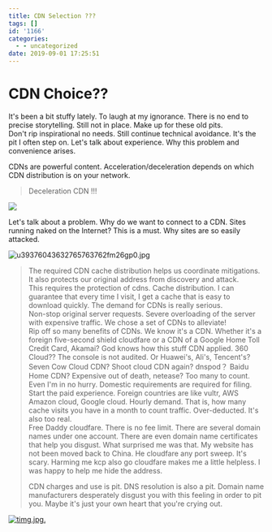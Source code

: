 ```yaml
---
title: CDN Selection ???
tags: []
id: '1166'
categories:
  - - uncategorized
date: 2019-09-01 17:25:51
---
```


# CDN Choice??

It's been a bit stuffy lately. To laugh at my ignorance. There is no end to precise storytelling. Still not in place. Make up for these old pits.  
Don't rip inspirational no needs. Still continue technical avoidance. It's the pit I often step on. Let's talk about experience. Why this problem and convenience arises.

CDNs are powerful content. Acceleration/deceleration depends on which CDN distribution is on your network.

> Deceleration CDN !!!

![](https://ss0.bdstatic.com/70cFvHSh_Q1YnxGkpoWK1HF6hhy/it/u=3046867586,1300444490&fm=26&gp=0.jpg)

Let's talk about a problem. Why do we want to connect to a CDN. Sites running naked on the Internet? This is a must. Why sites are so easily attacked.

![u39376043632765763762fm26gp0.jpg](https://view.moezx.cc/images/2019/08/29/u39376043632765763762fm26gp0.jpg)  

>   
> The required CDN cache distribution helps us coordinate mitigations. It also protects our original address from discovery and attack.  
> This requires the protection of cdns. Cache distribution. I can guarantee that every time I visit, I get a cache that is easy to download quickly. The demand for CDNs is really serious.  
> Non-stop original server requests. Severe overloading of the server with expensive traffic. We chose a set of CDNs to alleviate!  
> Rip off so many benefits of CDNs. We know it's a CDN. Whether it's a foreign five-second shield cloudfare or a CDN of a Google Home Toll Credit Card, Akamai? God knows how this stuff CDN applied. 360 Cloud?? The console is not audited. Or Huawei's, Ali's, Tencent's? Seven Cow Cloud CDN? Shoot cloud CDN again? dnspod？ Baidu Home CDN? Expensive out of death, netease? Too many to count. Even I'm in no hurry. Domestic requirements are required for filing. Start the paid experience. Foreign countries are like vultr, AWS Amazon cloud, Google cloud. Hourly demand. That is, how many cache visits you have in a month to count traffic. Over-deducted. It's also too real.  
> Free Daddy cloudfare. There is no fee limit. There are several domain names under one account. There are even domain name certificates that help you disgust. What surprised me was that. My website has not been moved back to China. He cloudfare any port sweep. It's scary. Harming me kcp also go cloudfare makes me a little helpless. I was happy to help me hide the address.
> 
>   
> CDN charges and use is pit. DNS resolution is also a pit. Domain name manufacturers desperately disgust you with this feeling in order to pit you. Maybe it's just your own heart that you're crying out.

[![timg.jpg.](https://view.moezx.cc/images/2019/08/29/timg.md.jpg)](https://view.moezx.cc/image/ZPxVI)